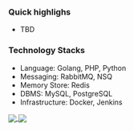 ### Quick highlighs
- TBD

### Technology Stacks
- Language: Golang, PHP, Python
- Messaging: RabbitMQ, NSQ
- Memory Store: Redis
- DBMS: MySQL, PostgreSQL
- Infrastructure: Docker, Jenkins

<a href="https://github.com/alhamsya">
  <img align="center" src="https://github-readme-stats.vercel.app/api?username=alhamsya&show_icons=true&count_private=true&include_all_commits=tru&hide=stars&line_height=40" />
</a>
<a href="https://github.com/alhamsya">
  <img align="center" src="https://github-readme-stats.vercel.app/api/top-langs/?username=alhamsya&langs_count=10" />
</a>
<a herf="https://visitor-badge.glitch.me/badge?page_id=https://github.com/alhamsya"></a>
